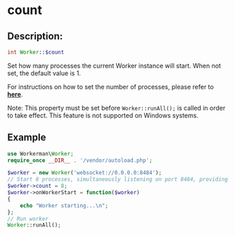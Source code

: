 # count

## Description:
```php
int Worker::$count
```

Set how many processes the current Worker instance will start. When not set, the default value is 1.

For instructions on how to set the number of processes, please refer to [**here**](../faq/processes-count.md).

Note: This property must be set before ```Worker::runAll();``` is called in order to take effect. This feature is not supported on Windows systems.


## Example

```php
use Workerman\Worker;
require_once __DIR__ . '/vendor/autoload.php';

$worker = new Worker('websocket://0.0.0.0:8484');
// Start 8 processes, simultaneously listening on port 8484, providing services using the websocket protocol
$worker->count = 8;
$worker->onWorkerStart = function($worker)
{
    echo "Worker starting...\n";
};
// Run worker
Worker::runAll();
```
